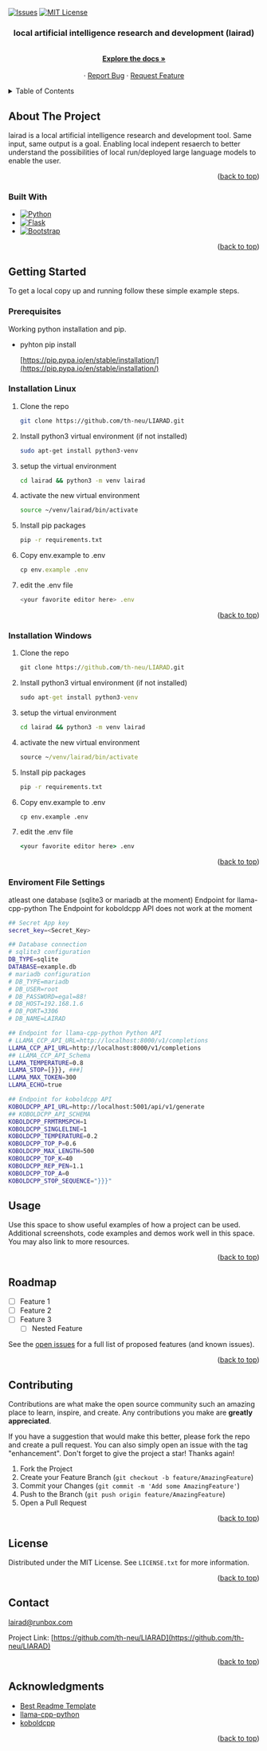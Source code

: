 <!-- Improved compatibility of back to top link: See: https://github.com/othneildrew/Best-README-Template/pull/73 -->

<a name="readme-top"></a>

[![Issues][issues-shield]][issues-url]
[![MIT License][license-shield]][license-url]





<h3 align="center"> local artificial intelligence research and development (lairad)</h3>

  <p align="center">
    <br />
    <a href="https://github.com/th-neu/LIARAD"><strong>Explore the docs »</strong></a>
    <br />
    <br />
  ·
    <a href="https://github.com/th-neu/LIARAD/issues">Report Bug</a>
    ·
    <a href="https://github.com/th-neu/LIARAD/issues">Request Feature</a>
  </p>
</div>



<!-- TABLE OF CONTENTS -->
<details>
  <summary>Table of Contents</summary>
  <ol>
    <li>
      <a href="#about-the-project">About The Project</a>
      <ul>
        <li><a href="#built-with">Built With</a></li>
      </ul>
    </li>
    <li>
      <a href="#getting-started">Getting Started</a>
      <ul>
        <li><a href="#prerequisites">Prerequisites</a></li>
        <li><a href="#installation linux">Installation Linux</a></li>
        <li><a href="#installation windows">Installation Windows</a></li>                		<li><a href="#enviroment">Enviroment</a></li>
      </ul>
    </li>
    <li><a href="#usage">Usage</a></li>
    <li><a href="#roadmap">Roadmap</a></li>
    <li><a href="#contributing">Contributing</a></li>
    <li><a href="#license">License</a></li>
    <li><a href="#contact">Contact</a></li>
    <li><a href="#acknowledgments">Acknowledgments</a></li>
  </ol>
</details>



<!-- ABOUT THE PROJECT -->
## About The Project

lairad is a local artificial intelligence research and development tool. Same input, same output is a goal. Enabling local indepent resaerch to better understand the possibilities of local run/deployed large language models to enable the user.
<p align="right">(<a href="#readme-top">back to top</a>)</p>



### Built With

* [![Python][Python.org]][Python-url]
* [![Flask][Flask.com]][Flask-url]
* [![Bootstrap][Bootstrap.com]][Bootstrap-url]

<p align="right">(<a href="#readme-top">back to top</a>)</p>



<!-- GETTING STARTED -->
## Getting Started

To get a local copy up and running follow these simple example steps.

### Prerequisites

Working python installation and pip.

* pyhton pip install

	[https://pip.pypa.io/en/stable/installation/](https://pip.pypa.io/en/stable/installation/)


### Installation Linux


1. Clone the repo
   ```sh
   git clone https://github.com/th-neu/LIARAD.git
   ```
2. Install python3 virtual environment (if not installed)
	 ```sh
	sudo apt-get install python3-venv
	```
4. setup the virtual environment
   ```sh
   cd lairad && python3 -m venv lairad
   ```
5. activate the new virtual environment
   ```sh
   source ~/venv/lairad/bin/activate
   ```
6. Install pip packages
   ```sh
   pip -r requirements.txt
   ```
7. Copy env.example to .env
   ```js
   cp env.example .env
   ```
8. edit the .env file
   ```js
   <your favorite editor here> .env
   ```

<p align="right">(<a href="#readme-top">back to top</a>)</p>

### Installation Windows


1. Clone the repo
   ```cmd
   git clone https://github.com/th-neu/LIARAD.git
   ```
2. Install python3 virtual environment (if not installed)
	 ```cmd
	sudo apt-get install python3-venv
	```
4. setup the virtual environment
   ```cmd
   cd lairad && python3 -m venv lairad
   ```
5. activate the new virtual environment
   ```cmd
   source ~/venv/lairad/bin/activate
   ```
6. Install pip packages
   ```cmd
   pip -r requirements.txt
   ```
7. Copy env.example to .env
   ```cmd
   cp env.example .env
   ```
8. edit the .env file
   ```cmd
   <your favorite editor here> .env
   ```

<p align="right">(<a href="#readme-top">back to top</a>)</p>

### Enviroment File Settings
atleast one database (sqlite3 or mariadb at the moment)
Endpoint for llama-cpp-python
The Endpoint for koboldcpp API does not work at the moment

```sh
## Secret App key
secret_key=<Secret_Key>

## Database connection
# sqlite3 configuration
DB_TYPE=sqlite
DATABASE=example.db
# mariadb configuration
# DB_TYPE=mariadb
# DB_USER=root
# DB_PASSWORD=egal=88!
# DB_HOST=192.168.1.6
# DB_PORT=3306
# DB_NAME=LAIRAD

## Endpoint for llama-cpp-python Python API
# LLAMA_CCP_API_URL=http://localhost:8000/v1/completions
LLAMA_CCP_API_URL=http://localhost:8000/v1/completions
## LLAMA_CCP_API_Schema
LLAMA_TEMPERATURE=0.8
LLAMA_STOP=[}}}, ###]
LLAMA_MAX_TOKEN=300
LLAMA_ECHO=true

## Endpoint for koboldcpp API
KOBOLDCPP_API_URL=http://localhost:5001/api/v1/generate
## KOBOLDCPP_API_SCHEMA
KOBOLDCPP_FRMTRMSPCH=1
KOBOLDCPP_SINGLELINE=1
KOBOLDCPP_TEMPERATURE=0.2
KOBOLDCPP_TOP_P=0.6
KOBOLDCPP_MAX_LENGTH=500
KOBOLDCPP_TOP_K=40
KOBOLDCPP_REP_PEN=1.1
KOBOLDCPP_TOP_A=0
KOBOLDCPP_STOP_SEQUENCE="}}}"
```

<!-- USAGE EXAMPLES -->
## Usage

Use this space to show useful examples of how a project can be used. Additional screenshots, code examples and demos work well in this space. You may also link to more resources.


<p align="right">(<a href="#readme-top">back to top</a>)</p>



<!-- ROADMAP -->
## Roadmap

- [ ] Feature 1
- [ ] Feature 2
- [ ] Feature 3
    - [ ] Nested Feature

See the [open issues](https://github.com/th-neu/LIARAD/issues) for a full list of proposed features (and known issues).

<p align="right">(<a href="#readme-top">back to top</a>)</p>



<!-- CONTRIBUTING -->
## Contributing

Contributions are what make the open source community such an amazing place to learn, inspire, and create. Any contributions you make are **greatly appreciated**.

If you have a suggestion that would make this better, please fork the repo and create a pull request. You can also simply open an issue with the tag "enhancement".
Don't forget to give the project a star! Thanks again!

1. Fork the Project
2. Create your Feature Branch (`git checkout -b feature/AmazingFeature`)
3. Commit your Changes (`git commit -m 'Add some AmazingFeature'`)
4. Push to the Branch (`git push origin feature/AmazingFeature`)
5. Open a Pull Request

<p align="right">(<a href="#readme-top">back to top</a>)</p>



<!-- LICENSE -->
## License

Distributed under the MIT License. See `LICENSE.txt` for more information.

<p align="right">(<a href="#readme-top">back to top</a>)</p>



<!-- CONTACT -->
## Contact

lairad@runbox.com

Project Link: [https://github.com/th-neu/LIARAD](https://github.com/th-neu/LIARAD)

<p align="right">(<a href="#readme-top">back to top</a>)</p>



<!-- ACKNOWLEDGMENTS -->
## Acknowledgments

* [Best Readme Template](https://github.com/othneildrew/Best-README-Template)
* [llama-cpp-python](https://github.com/abetlen/llama-cpp-python)
* [koboldcpp](https://github.com/LostRuins/koboldcpp)


<p align="right">(<a href="#readme-top">back to top</a>)</p>



<!-- MARKDOWN LINKS & IMAGES -->
<!-- https://www.markdownguide.org/basic-syntax/#reference-style-links -->
[contributors-shield]: https://img.shields.io/github/contributors/th-neu/LIARAD.svg?style=for-the-badge
[contributors-url]: https://github.com/th-neu/LIARAD/graphs/contributors
[forks-shield]: https://img.shields.io/github/forks/th-neu/LIARAD.svg?style=for-the-badge
[forks-url]: https://github.com/th-neu/LIARAD/network/members
[stars-shield]: https://img.shields.io/github/stars/th-neu/LIARAD.svg?style=for-the-badge
[stars-url]: https://github.com/th-neu/LIARAD/stargazers
[issues-shield]: https://img.shields.io/github/issues/th-neu/LIARAD.svg?style=for-the-badge
[issues-url]: https://github.com/th-neu/LIARAD/issues
[license-shield]: https://img.shields.io/github/license/th-neu/LIARAD.svg?style=for-the-badge
[license-url]: https://github.com/th-neu/LIARAD/blob/master/LICENSE.md
[product-screenshot]: images/screenshot.png
[Bootstrap.com]: https://img.shields.io/badge/Bootstrap-563D7C?style=for-the-badge&logo=bootstrap&logoColor=white
[Bootstrap-url]: https://getbootstrap.com
[Flask.com]: https://img.shields.io/badge/Flask-563D7C?style=for-the-badge&logo=bootstrap&logoColor=white
[Flask-url]: https://flask.palletsprojects.com/
[Python.org]: https://img.shields.io/badge/Python-563D7C?style=for-the-badge&logo=bootstrap&logoColor=white
[Python-url]: https://www.python.org/
